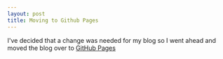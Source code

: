 ```yaml
---
layout: post
title: Moving to Github Pages
---
```

I've decided that a change was needed for my blog so I went ahead and moved the blog over to [GitHub Pages](http://pages.github.com)
